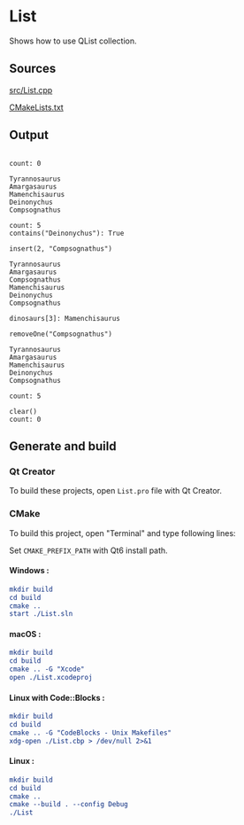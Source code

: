 # List

Shows how to use QList collection.

## Sources

[src/List.cpp](src/List.cpp)

[CMakeLists.txt](CMakeLists.txt)

## Output

```

count: 0

Tyrannosaurus
Amargasaurus
Mamenchisaurus
Deinonychus
Compsognathus

count: 5
contains("Deinonychus"): True

insert(2, "Compsognathus")

Tyrannosaurus
Amargasaurus
Compsognathus
Mamenchisaurus
Deinonychus
Compsognathus

dinosaurs[3]: Mamenchisaurus

removeOne("Compsognathus")

Tyrannosaurus
Amargasaurus
Mamenchisaurus
Deinonychus
Compsognathus

count: 5

clear()
count: 0
```

## Generate and build

### Qt Creator

To build these projects, open `List.pro` file with Qt Creator.

### CMake

To build this project, open "Terminal" and type following lines:

Set `CMAKE_PREFIX_PATH` with Qt6 install path.

#### Windows :

``` cmake
mkdir build
cd build
cmake ..
start ./List.sln
```

#### macOS :

``` cmake
mkdir build
cd build
cmake .. -G "Xcode"
open ./List.xcodeproj
```

#### Linux with Code::Blocks :

``` cmake
mkdir build
cd build
cmake .. -G "CodeBlocks - Unix Makefiles"
xdg-open ./List.cbp > /dev/null 2>&1
```

#### Linux :

``` cmake
mkdir build
cd build
cmake .. 
cmake --build . --config Debug
./List
```
